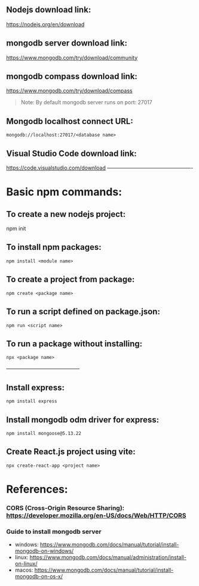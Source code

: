 ## Nodejs download link:

https://nodejs.org/en/download

## mongodb server download link:

https://www.mongodb.com/try/download/community

## mongodb compass download link:

https://www.mongodb.com/try/download/compass

> Note: By default mongodb server runs on port: 27017

## Mongodb localhost connect URL:

`mongodb://localhost:27017/<database name>`


## Visual Studio Code download link:
https://code.visualstudio.com/download
————————————————-

# Basic npm commands:

## To create a new nodejs project:
npm init <project name>

## To install npm packages:
`npm install <module name>`

## To create a project from package:
`npm create <package name>`

## To run a script defined on package.json:
`npm run <script name>`

## To run a package without installing:
`npx <package name>`

——————————————

## Install express:
`npm install express`

## Install mongodb odm driver for express:
`npm install mongoose@5.13.22`


## Create React.js project using vite:
`npx create-react-app <project name>`


# References:

### CORS (Cross-Origin Resource Sharing): https://developer.mozilla.org/en-US/docs/Web/HTTP/CORS
### Guide to install mongodb server
- windows: https://www.mongodb.com/docs/manual/tutorial/install-mongodb-on-windows/
- linux: https://www.mongodb.com/docs/manual/administration/install-on-linux/
- macos: https://www.mongodb.com/docs/manual/tutorial/install-mongodb-on-os-x/